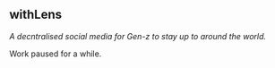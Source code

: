 ## withLens

_A decntralised social media for Gen-z to stay up to around the world._

Work paused for a while.
